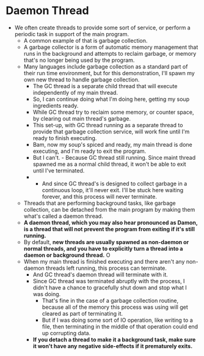 # Daemon Thread

- We often create threads to provide some sort of service, or perform a periodic task in support of the main program.
  - A common example of that is garbage collection.
  - A garbage collector is a form of automatic memory management that runs in the background and attempts to reclaim garbage, or memory that's no longer being used by the program.
  - Many languages include garbage collection as a standard part of their run time environment, but for this demonstration, I'll spawn my own new thread to handle garbage collection.
    - The GC thread is a separate child thread that will execute independently of my main thread.
    - So, I can continue doing what I'm doing here, getting my soup ingredients ready.
    -  While GC thread try to reclaim some memory, or counter space, by clearing out main thread's garbage.
    - This set-up, with GC thread running as a separate thread to provide that garbage collection service, will work fine until I'm ready to finish executing.
    - Bam, now my soup's spiced and ready, my main thread is done executing, and I'm ready to exit the program.
    - But I can't. - Because GC thread still running. Since maint thread spawned me as a normal child thread, it won't be able to exit until I've terminated.
    - - And since GC thread's is designed to collect garbage in a continuous loop, it'll never exit. I'll be stuck here waiting forever, and this process will never terminate.
  - Threads that are performing background tasks, like garbage collection, can be detached from the main program by making them what's called a daemon thread.
  - **A daemon thread, which you may also hear pronounced as Damon, is a thread that will not prevent the program from exiting if it's still running.**
  -  By default, **new threads are usually spawned as non-daemon or normal threads, and you have to explicitly turn a thread into a daemon or background thread.** O
  - When my main thread is finished executing and there aren't any non-daemon threads left running, this process can terminate.
    - And GC thread's daemon thread will terminate with it.
    - Since GC thread was terminated abruptly with the process, I didn't have a chance to gracefully shut down and stop what I was doing.
      - That's fine in the case of a garbage collection routine, because all of the memory this process was using will get cleared as part of terminating it.
      - But if I was doing some sort of IO operation, like writing to a file, then terminating in the middle of that operation could end up corrupting data.
    - **If you detach a thread to make it a background task, make sure it won't have any negative side-effects if it prematurely exits.**
